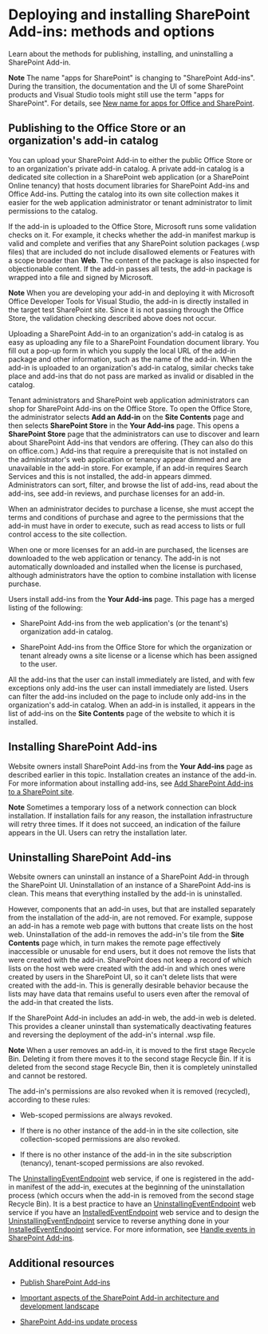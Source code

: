 # Deploying and installing SharePoint Add-ins: methods and options
Learn about the methods for publishing, installing, and uninstalling a SharePoint Add-in.
 

 **Note**  The name "apps for SharePoint" is changing to "SharePoint Add-ins". During the transition, the documentation and the UI of some SharePoint products and Visual Studio tools might still use the term "apps for SharePoint". For details, see  [New name for apps for Office and SharePoint](new-name-for-apps-for-sharepoint.md#bk_newname).
 


## Publishing to the Office Store or an organization's add-in catalog
<a name="MarketOrCatalog"> </a>

You can upload your SharePoint Add-in to either the public Office Store or to an organization's private add-in catalog. A private add-in catalog is a dedicated site collection in a SharePoint web application (or a SharePoint Online tenancy) that hosts document libraries for SharePoint Add-ins and Office Add-ins. Putting the catalog into its own site collection makes it easier for the web application administrator or tenant administrator to limit permissions to the catalog. 
 

 
If the add-in is uploaded to the Office Store, Microsoft runs some validation checks on it. For example, it checks whether the add-in manifest markup is valid and complete and verifies that any SharePoint solution packages (.wsp files) that are included do not include disallowed elements or Features with a scope broader than  **Web**. The content of the package is also inspected for objectionable content. If the add-in passes all tests, the add-in package is wrapped into a file and signed by Microsoft. 
 

 

 **Note**  When you are developing your add-in and deploying it with Microsoft Office Developer Tools for Visual Studio, the add-in is directly installed in the target test SharePoint site. Since it is not passing through the Office Store, the validation checking described above does not occur.
 

Uploading a SharePoint Add-in to an organization's add-in catalog is as easy as uploading any file to a SharePoint Foundation document library. You fill out a pop-up form in which you supply the local URL of the add-in package and other information, such as the name of the add-in. When the add-in is uploaded to an organization's add-in catalog, similar checks take place and add-ins that do not pass are marked as invalid or disabled in the catalog. 
 

 
Tenant administrators and SharePoint web application administrators can shop for SharePoint Add-ins on the Office Store. To open the Office Store, the administrator selects  **Add an Add-in** on the **Site Contents** page and then selects **SharePoint Store** in the **Your Add-ins** page. This opens a **SharePoint Store** page that the administrators can use to discover and learn about SharePoint Add-ins that vendors are offering. (They can also do this on office.com.) Add-ins that require a prerequisite that is not installed on the administrator's web application or tenancy appear dimmed and are unavailable in the add-in store. For example, if an add-in requires Search Services and this is not installed, the add-in appears dimmed. Administrators can sort, filter, and browse the list of add-ins, read about the add-ins, see add-in reviews, and purchase licenses for an add-in.
 

 
When an administrator decides to purchase a license, she must accept the terms and conditions of purchase and agree to the permissions that the add-in must have in order to execute, such as read access to lists or full control access to the site collection. 
 

 
When one or more licenses for an add-in are purchased, the licenses are downloaded to the web application or tenancy. The add-in is not automatically downloaded and installed when the license is purchased, although administrators have the option to combine installation with license purchase.
 

 
Users install add-ins from the  **Your Add-ins** page. This page has a merged listing of the following:
 

 

- SharePoint Add-ins from the web application's (or the tenant's) organization add-in catalog.
    
 
- SharePoint Add-ins from the Office Store for which the organization or tenant already owns a site license or a license which has been assigned to the user.
    
 
All the add-ins that the user can install immediately are listed, and with few exceptions only add-ins the user can install immediately are listed. Users can filter the add-ins included on the page to include only add-ins in the organization's add-in catalog. When an add-in is installed, it appears in the list of add-ins on the  **Site Contents** page of the website to which it is installed.
 

 

## Installing SharePoint Add-ins
<a name="Installing"> </a>

Website owners install SharePoint Add-ins from the  **Your Add-ins** page as described earlier in this topic. Installation creates an instance of the add-in. For more information about installing add-ins, see [Add SharePoint Add-ins to a SharePoint site](https://technet.microsoft.com/en-us/library/fp161231.aspx). 
 

 

 **Note**  Sometimes a temporary loss of a network connection can block installation. If installation fails for any reason, the installation infrastructure will retry three times. If it does not succeed, an indication of the failure appears in the UI. Users can retry the installation later. 
 


## Uninstalling SharePoint Add-ins
<a name="Uninstalling"> </a>

Website owners can uninstall an instance of a SharePoint Add-in through the SharePoint UI. Uninstallation of an instance of a SharePoint Add-ins is clean. This means that everything installed by the add-in is uninstalled. 
 

 
However, components that an add-in uses, but that are installed separately from the installation of the add-in, are not removed. For example, suppose an add-in has a remote web page with buttons that create lists on the host web. Uninstallation of the add-in removes the add-in's tile from the  **Site Contents** page which, in turn makes the remote page effectively inaccessible or unusable for end users, but it does not remove the lists that were created with the add-in. SharePoint does not keep a record of which lists on the host web were created with the add-in and which ones were created by users in the SharePoint UI, so it can't delete lists that were created with the add-in. This is generally desirable behavior because the lists may have data that remains useful to users even after the removal of the add-in that created the lists.
 

 
If the SharePoint Add-in includes an add-in web, the add-in web is deleted. This provides a cleaner uninstall than systematically deactivating features and reversing the deployment of the add-in's internal .wsp file.
 

 

 **Note**  When a user removes an add-in, it is moved to the first stage Recycle Bin. Deleting it from there moves it to the second stage Recycle Bin. If it is deleted from the second stage Recycle Bin, then it is completely uninstalled and cannot be restored. 
 

The add-in's permissions are also revoked when it is removed (recycled), according to these rules:
 

 

- Web-scoped permissions are always revoked.
    
 
- If there is no other instance of the add-in in the site collection, site collection-scoped permissions are also revoked.
    
 
- If there is no other instance of the add-in in the site subscription (tenancy), tenant-scoped permissions are also revoked.
    
 
The  [UninstallingEventEndpoint](http://msdn.microsoft.com/library/4194e44b-f2af-1db4-aad5-9b7b511b4348%28Office.15%29.aspx) web service, if one is registered in the add-in manifest of the add-in, executes at the beginning of the uninstallation process (which occurs when the add-in is removed from the second stage Recycle Bin). It is a best practice to have an [UninstallingEventEndpoint](http://msdn.microsoft.com/library/4194e44b-f2af-1db4-aad5-9b7b511b4348%28Office.15%29.aspx) web service if you have an [InstalledEventEndpoint](http://msdn.microsoft.com/library/af9f83d8-8325-3ede-d7b0-bb82c0445eb9%28Office.15%29.aspx) web service and to design the [UninstallingEventEndpoint](http://msdn.microsoft.com/library/4194e44b-f2af-1db4-aad5-9b7b511b4348%28Office.15%29.aspx) service to reverse anything done in your [InstalledEventEndpoint](http://msdn.microsoft.com/library/af9f83d8-8325-3ede-d7b0-bb82c0445eb9%28Office.15%29.aspx) service. For more information, see [Handle events in SharePoint Add-ins](handle-events-in-sharepoint-add-ins.md).
 

 

## Additional resources
<a name="SP15deployinstallapps_addlresources"> </a>


-  [Publish SharePoint Add-ins](publish-sharepoint-add-ins.md)
    
 
-  [Important aspects of the SharePoint Add-in architecture and development landscape](important-aspects-of-the-sharepoint-add-in-architecture-and-development-landscape.md)
    
 
-  [SharePoint Add-ins update process](sharepoint-add-ins-update-process.md)
    
 

